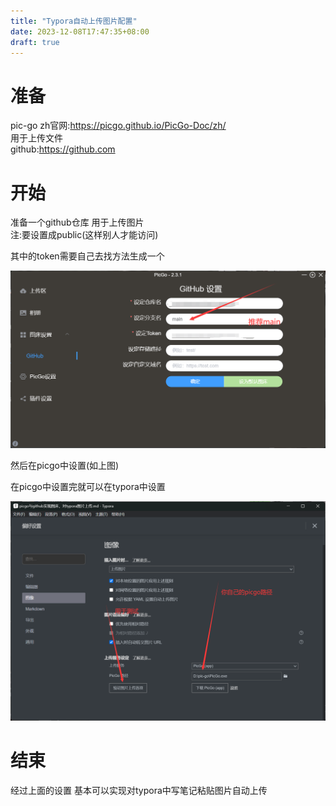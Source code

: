 ```yaml
---
title: "Typora自动上传图片配置"
date: 2023-12-08T17:47:35+08:00
draft: true
---
```

# 准备
pic-go zh官网:https://picgo.github.io/PicGo-Doc/zh/  
用于上传文件  
github:https://github.com

# 开始
准备一个github仓库 用于上传图片  
注:要设置成public(这样别人才能访问)  

其中的token需要自己去找方法生成一个

![image-20231208174520115](https://raw.githubusercontent.com/woshikedayaa/blog-image-bed/main/image-20231208174520115.png)

然后在picgo中设置(如上图)

在picgo中设置完就可以在typora中设置

![typora设置](https://raw.githubusercontent.com/woshikedayaa/blog-image-bed/main/image-20231208174309677.png)

# 结束

经过上面的设置 基本可以实现对typora中写笔记粘贴图片自动上传


